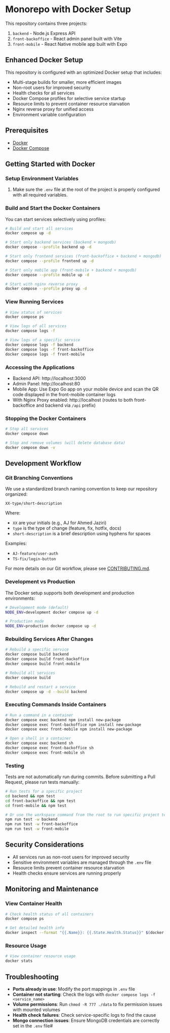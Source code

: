 # Monorepo with Docker Setup

This repository contains three projects:

1. `backend` - Node.js Express API
2. `front-backoffice` - React admin panel built with Vite
3. `front-mobile` - React Native mobile app built with Expo

## Enhanced Docker Setup

This repository is configured with an optimized Docker setup that includes:

- Multi-stage builds for smaller, more efficient images
- Non-root users for improved security
- Health checks for all services
- Docker Compose profiles for selective service startup
- Resource limits to prevent container resource starvation
- Nginx reverse proxy for unified access
- Environment variable configuration

## Prerequisites

- [Docker](https://docs.docker.com/get-docker/)
- [Docker Compose](https://docs.docker.com/compose/install/)

## Getting Started with Docker

### Setup Environment Variables

1. Make sure the `.env` file at the root of the project is properly configured with all required variables.

### Build and Start the Docker Containers

You can start services selectively using profiles:

```bash
# Build and start all services
docker compose up -d

# Start only backend services (backend + mongodb)
docker compose --profile backend up -d

# Start only frontend services (front-backoffice + backend + mongodb)
docker compose --profile frontend up -d

# Start only mobile app (front-mobile + backend + mongodb)
docker compose --profile mobile up -d

# Start with nginx reverse proxy
docker compose --profile proxy up -d
```

### View Running Services

```bash
# View status of services
docker compose ps

# View logs of all services
docker compose logs -f

# View logs of a specific service
docker compose logs -f backend
docker compose logs -f front-backoffice
docker compose logs -f front-mobile
```

### Accessing the Applications

- Backend API: http://localhost:3000
- Admin Panel: http://localhost:80
- Mobile App: Use Expo Go app on your mobile device and scan the QR code displayed in the front-mobile container logs
- With Nginx Proxy enabled: http://localhost (routes to both front-backoffice and backend via `/api` prefix)

### Stopping the Docker Containers

```bash
# Stop all services
docker compose down

# Stop and remove volumes (will delete database data)
docker compose down -v
```

## Development Workflow

### Git Branching Conventions

We use a standardized branch naming convention to keep our repository organized:

```
XX-type/short-description
```

Where:

- `XX` are your initials (e.g., AJ for Ahmed Jaziri)
- `type` is the type of change (feature, fix, hotfix, docs)
- `short-description` is a brief description using hyphens for spaces

Examples:

- `AJ-feature/user-auth`
- `TS-fix/login-button`

For more details on our Git workflow, please see [CONTRIBUTING.md](./CONTRIBUTING.md).

### Development vs Production

The Docker setup supports both development and production environments:

```bash
# Development mode (default)
NODE_ENV=development docker compose up -d

# Production mode
NODE_ENV=production docker compose up -d
```

### Rebuilding Services After Changes

```bash
# Rebuild a specific service
docker compose build backend
docker compose build front-backoffice
docker compose build front-mobile

# Rebuild all services
docker compose build

# Rebuild and restart a service
docker compose up -d --build backend
```

### Executing Commands Inside Containers

```bash
# Run a command in a container
docker compose exec backend npm install new-package
docker compose exec front-backoffice npm install new-package
docker compose exec front-mobile npm install new-package

# Open a shell in a container
docker compose exec backend sh
docker compose exec front-backoffice sh
docker compose exec front-mobile sh
```

### Testing

Tests are not automatically run during commits. Before submitting a Pull Request, please run tests manually:

```bash
# Run tests for a specific project
cd backend && npm test
cd front-backoffice && npm test
cd front-mobile && npm test

# Or use the workspace command from the root to run specific project tests
npm run test -w backend
npm run test -w front-backoffice
npm run test -w front-mobile
```

## Security Considerations

- All services run as non-root users for improved security
- Sensitive environment variables are managed through the `.env` file
- Resource limits prevent container resource starvation
- Health checks ensure services are running properly

## Monitoring and Maintenance

### View Container Health

```bash
# Check health status of all containers
docker compose ps

# Get detailed health info
docker inspect --format "{{.Name}}: {{.State.Health.Status}}" $(docker compose ps -q)
```

### Resource Usage

```bash
# View container resource usage
docker stats
```

## Troubleshooting

- **Ports already in use**: Modify the port mappings in `.env` file
- **Container not starting**: Check the logs with `docker compose logs -f <service_name>`
- **Volume permissions**: Run `chmod -R 777 ./data` to fix permission issues with mounted volumes
- **Health check failures**: Check service-specific logs to find the cause
- **Mongo connection issues**: Ensure MongoDB credentials are correctly set in the `.env` file#
